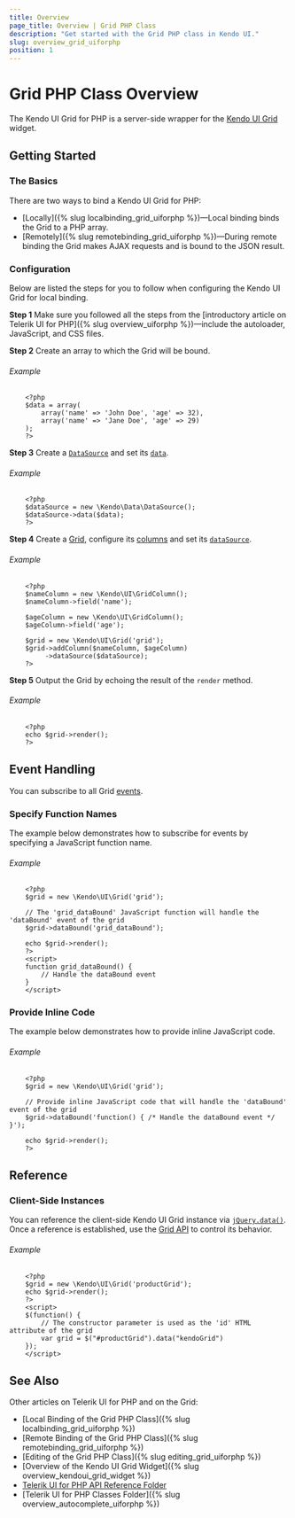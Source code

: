 ```yaml
---
title: Overview
page_title: Overview | Grid PHP Class
description: "Get started with the Grid PHP class in Kendo UI."
slug: overview_grid_uiforphp
position: 1
---
```


# Grid PHP Class Overview

The Kendo UI Grid for PHP is a server-side wrapper for the [Kendo UI Grid](/api/javascript/ui/grid) widget.

## Getting Started

### The Basics

There are two ways to bind a Kendo UI Grid for PHP:

* [Locally]({% slug localbinding_grid_uiforphp %})&mdash;Local binding binds the Grid to a PHP array.
* [Remotely]({% slug remotebinding_grid_uiforphp %})&mdash;During remote binding the Grid makes AJAX requests and is bound to the JSON result.

### Configuration

Below are listed the steps for you to follow when configuring the Kendo UI Grid for local binding.

**Step 1** Make sure you followed all the steps from the [introductory article on Telerik UI for PHP]({% slug overview_uiforphp %})&mdash;include the autoloader, JavaScript, and CSS files.

**Step 2** Create an array to which the Grid will be bound.

###### Example

        <?php
        $data = array(
            array('name' => 'John Doe', 'age' => 32),
            array('name' => 'Jane Doe', 'age' => 29)
        );
        ?>

**Step 3** Create a [`DataSource`](/api/php/Kendo/Data/DataSource) and set its [`data`](/api/php/Kendo/Data/DataSource#data).

###### Example

        <?php
        $dataSource = new \Kendo\Data\DataSource();
        $dataSource->data($data);
        ?>

**Step 4** Create a [Grid](/api/php/Kendo/UI/Grid), configure its [columns](/api/php/Kendo/UI/Grid#addcolumn) and set its [`dataSource`](/api/php/Kendo/UI/Grid#datasource).

###### Example

        <?php
        $nameColumn = new \Kendo\UI\GridColumn();
        $nameColumn->field('name');

        $ageColumn = new \Kendo\UI\GridColumn();
        $ageColumn->field('age');

        $grid = new \Kendo\UI\Grid('grid');
        $grid->addColumn($nameColumn, $ageColumn)
             ->dataSource($dataSource);
        ?>

**Step 5** Output the Grid by echoing the result of the `render` method.

###### Example

        <?php
        echo $grid->render();
        ?>

## Event Handling

You can subscribe to all Grid [events](/api/javascript/ui/grid#events).

### Specify Function Names

The example below demonstrates how to subscribe for events by specifying a JavaScript function name.

###### Example

        <?php
        $grid = new \Kendo\UI\Grid('grid');

        // The 'grid_dataBound' JavaScript function will handle the 'dataBound' event of the grid
        $grid->dataBound('grid_dataBound');

        echo $grid->render();
        ?>
        <script>
        function grid_dataBound() {
            // Handle the dataBound event
        }
        </script>

### Provide Inline Code

The example below demonstrates how to provide inline JavaScript code.

###### Example

        <?php
        $grid = new \Kendo\UI\Grid('grid');

        // Provide inline JavaScript code that will handle the 'dataBound' event of the grid
        $grid->dataBound('function() { /* Handle the dataBound event */ }');

        echo $grid->render();
        ?>

<!--*-->
## Reference

### Client-Side Instances

You can reference the client-side Kendo UI Grid instance via [`jQuery.data()`](http://api.jquery.com/jQuery.data/). Once a reference is established, use the [Grid API](/api/javascript/ui/grid#methods) to control its behavior.

###### Example

        <?php
        $grid = new \Kendo\UI\Grid('productGrid');
        echo $grid->render();
        ?>
        <script>
        $(function() {
            // The constructor parameter is used as the 'id' HTML attribute of the grid
            var grid = $("#productGrid").data("kendoGrid")
        });
        </script>

## See Also

Other articles on Telerik UI for PHP and on the Grid:

* [Local Binding of the Grid PHP Class]({% slug localbinding_grid_uiforphp %})
* [Remote Binding of the Grid PHP Class]({% slug remotebinding_grid_uiforphp %})
* [Editing of the Grid PHP Class]({% slug editing_grid_uiforphp %})
* [Overview of the Kendo UI Grid Widget]({% slug overview_kendoui_grid_widget %})
* [Telerik UI for PHP API Reference Folder](/api/php/Kendo/UI/AutoComplete)
* [Telerik UI for PHP Classes Folder]({% slug overview_autocomplete_uiforphp %})
